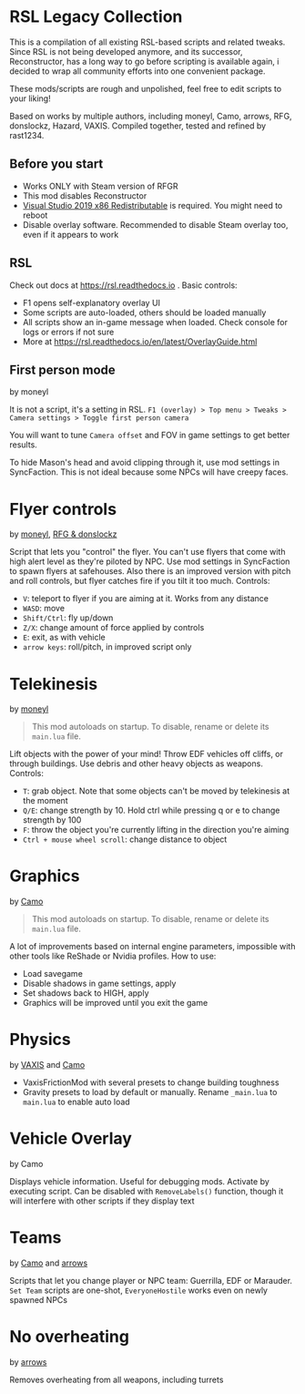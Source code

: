 # RSL Legacy Collection

This is a compilation of all existing RSL-based scripts and related tweaks. Since RSL is not being developed anymore, and its successor, Reconstructor, has a long way to go before scripting is available again, i decided to wrap all community efforts into one convenient package.

These mods/scripts are rough and unpolished, feel free to edit scripts to your liking!

Based on works by multiple authors, including moneyl, Camo, arrows, RFG, donslockz, Hazard, VAXIS. Compiled together, tested and refined by rast1234.

## Before you start

* Works ONLY with Steam version of RFGR
* This mod disables Reconstructor
* [Visual Studio 2019 x86 Redistributable](https://support.microsoft.com/en-us/help/2977003/the-latest-supported-visual-c-downloads/) is required. You might need to reboot
* Disable overlay software. Recommended to disable Steam overlay too, even if it appears to work

## RSL

Check out docs at https://rsl.readthedocs.io . Basic controls:

* F1 opens self-explanatory overlay UI
* Some scripts are auto-loaded, others should be loaded manually
* All scripts show an in-game message when loaded. Check console for logs or errors if not sure
* More at https://rsl.readthedocs.io/en/latest/OverlayGuide.html

## First person mode

by moneyl

It is not a script, it's a setting in RSL. `F1 (overlay) > Top menu > Tweaks > Camera settings > Toggle first person camera`

You will want to tune `Camera offset` and FOV in game settings to get better results.

To hide Mason's head and avoid clipping through it, use mod settings in SyncFaction. This is not ideal because some NPCs will have creepy faces.

# Flyer controls

by [moneyl](https://discord.com/channels/416631942738346008/424009433253806080/1192943648690675913), [RFG & donslockz](https://discord.com/channels/416631942738346008/1000693872256614453/1065268322960162846)

Script that lets you "control" the flyer. You can't use flyers that come with high alert level as they're piloted by NPC. Use mod settings in SyncFaction to spawn flyers at safehouses. Also there is an improved version with pitch and roll controls, but flyer catches fire if you tilt it too much. Controls:

* `V`: teleport to flyer if you are aiming at it. Works from any distance
* `WASD`: move
* `Shift/Ctrl`: fly up/down
* `Z/X`: change amount of force applied by controls
* `E`: exit, as with vehicle
* `arrow keys`: roll/pitch, in improved script only

# Telekinesis

by [moneyl](https://www.nexusmods.com/redfactionguerrillaremarstered/mods/19)

> This mod autoloads on startup. To disable, rename or delete its `main.lua` file.

Lift objects with the power of your mind! Throw EDF vehicles off cliffs, or through buildings. Use debris and other heavy objects as weapons. Controls:

* `T`: grab object. Note that some objects can't be moved by telekinesis at the moment
* `Q/E`: change strength by 10. Hold ctrl while pressing q or e to change strength by 100
* `F`: throw the object you're currently lifting in the direction you're aiming
* `Ctrl + mouse wheel scroll`: change distance to object


# Graphics

by [Camo](https://www.factionfiles.com/ff.php?action=file&id=6364)

> This mod autoloads on startup. To disable, rename or delete its `main.lua` file.

A lot of improvements based on internal engine parameters, impossible with other tools like ReShade or Nvidia profiles. How to use:

* Load savegame
* Disable shadows in game settings, apply
* Set shadows back to HIGH, apply
* Graphics will be improved until you exit the game

# Physics

by [VAXIS](https://www.factionfiles.com/ff.php?action=file&id=7503) and [Camo](https://www.factionfiles.com/ff.php?action=file&id=6363)

* VaxisFrictionMod with several presets to change building toughness
* Gravity presets to load by default or manually. Rename `_main.lua` to `main.lua` to enable auto load

# Vehicle Overlay

by Camo

Displays vehicle information. Useful for debugging mods. Activate by executing script. Can be disabled with `RemoveLabels()` function, though it will interfere with other scripts if they display text

# Teams

by [Camo](https://www.factionfiles.com/ff.php?action=file&id=7502) and [arrows](https://www.factionfiles.com/ff.php?action=file&id=4699)

Scripts that let you change player or NPC team: Guerrilla, EDF or Marauder. `Set Team` scripts are one-shot, `EveryoneHostile` works even on newly spawned NPCs

# No overheating

by [arrows](https://www.factionfiles.com/ff.php?action=file&id=4707)

Removes overheating from all weapons, including turrets
